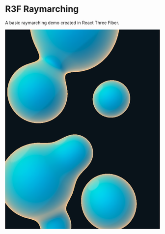 # R3F Raymarching

A basic raymarching demo created in React Three Fiber.

![Ray marching demo](./raymarch.png)
